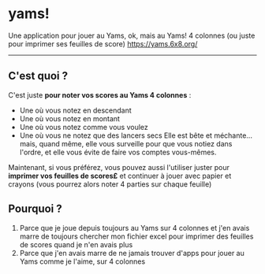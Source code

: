 # yams!

Une application pour jouer au Yams, ok, mais au Yams! 4 colonnes (ou juste pour imprimer ses feuilles de score)
https://yams.6x8.org/

---

## C'est quoi ?
C'est juste **pour noter vos scores au Yams 4 colonnes** :
- Une où vous notez en descendant
- Une où vous notez en montant
- Une où vous notez comme vous voulez
- Une où vous ne notez que des lancers secs
Elle est bête et méchante... mais, quand même, elle vous surveille pour que vous notiez dans l'ordre, et elle vous évite de faire vos comptes vous-mêmes.

Maintenant, si vous préférez, vous pouvez aussi l'utiliser juster pour **imprimer vos feuilles de scores£** et continuer à jouer avec papier et crayons (vous pourrez alors noter 4 parties sur chaque feuille)

## Pourquoi ?
1. Parce que je joue depuis toujours au Yams sur 4 colonnes  et j'en avais marre de toujours chercher mon fichier excel pour imprimer des feuilles de scores quand je n'en avais plus
2. Parce que j'en avais marre de ne jamais trouver d'apps pour jouer au Yams comme je l'aime, sur 4 colonnes
